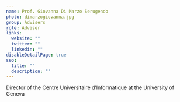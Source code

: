 ```yaml
---
name: Prof. Giovanna Di Marzo Serugendo
photo: dimarzogiovanna.jpg
group: Advisers
role: Adviser
links:
  website: ""
  twitter: ""
  linkedin: ""
disableDetailPage: true
seo:
  title: ""
  description: ""
---
```


Director of the Centre Universitaire d’Informatique at the University of Geneva
